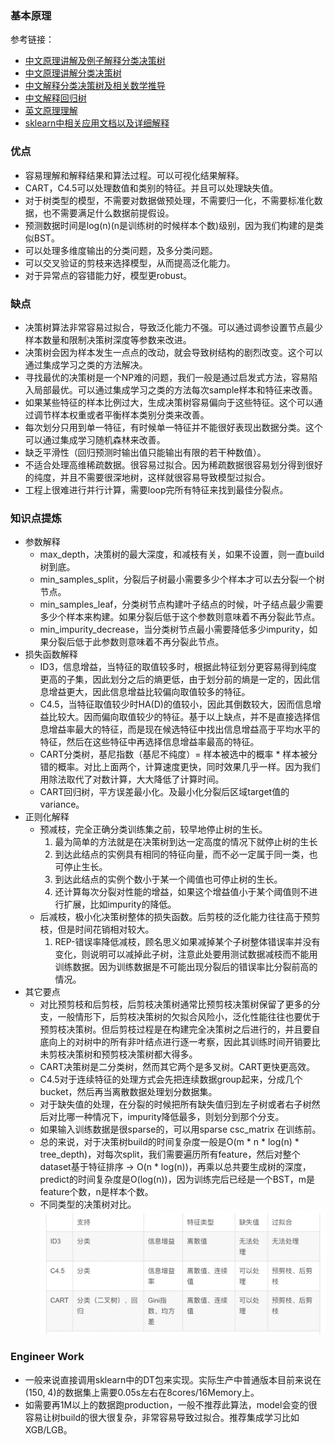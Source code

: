 
### 基本原理
参考链接：
- [中文原理讲解及例子解释分类决策树](https://blog.csdn.net/aizenggege/article/details/82928367)
- [中文原理讲解分类决策树](https://zhuanlan.zhihu.com/p/537933555)
- [中文解释分类决策树及相关数学推导](https://zhuanlan.zhihu.com/p/59484953?utm_id=0)
- [中文解释回归树](https://zhuanlan.zhihu.com/p/82054400)
- [英文原理理解](https://www.analyticsvidhya.com/blog/2017/09/naive-bayes-explained/)
- [sklearn中相关应用文档以及详细解释](https://scikit-learn.org/stable/modules/tree.html#decision-trees)
### 优点
- 容易理解和解释结果和算法过程。可以可视化结果解释。
- CART，C4.5可以处理数值和类别的特征。并且可以处理缺失值。
- 对于树类型的模型，不需要对数据做预处理，不需要归一化，不需要标准化数据，也不需要满足什么数据前提假设。
- 预测数据时间是log(n)(n是训练树的时候样本个数)级别，因为我们构建的是类似BST。
- 可以处理多维度输出的分类问题，及多分类问题。
- 可以交叉验证的剪枝来选择模型，从而提高泛化能力。
- 对于异常点的容错能力好，模型更robust。
### 缺点
- 决策树算法非常容易过拟合，导致泛化能力不强。可以通过调参设置节点最少样本数量和限制决策树深度等参数来改进。
- 决策树会因为样本发生一点点的改动，就会导致树结构的剧烈改变。这个可以通过集成学习之类的方法解决。
- 寻找最优的决策树是一个NP难的问题，我们一般是通过启发式方法，容易陷入局部最优。可以通过集成学习之类的方法每次sample样本和特征来改善。
- 如果某些特征的样本比例过大，生成决策树容易偏向于这些特征。这个可以通过调节样本权重或者平衡样本类别分类来改善。
- 每次划分只用到单一特征，有时候单一特征并不能很好表现出数据分类。这个可以通过集成学习随机森林来改善。
- 缺乏平滑性（回归预测时输出值只能输出有限的若干种数值）。
- 不适合处理高维稀疏数据。很容易过拟合。因为稀疏数据很容易划分得到很好的纯度，并且不需要很深地树，这样就很容易导致模型过拟合。
- 工程上很难进行并行计算，需要loop完所有特征来找到最佳分裂点。
### 知识点提炼
- 参数解释
  - max_depth，决策树的最大深度，和减枝有关，如果不设置，则一直build树到底。
  - min_samples_split，分裂后子树最小需要多少个样本才可以去分裂一个树节点。
  - min_samples_leaf，分类树节点构建叶子结点的时候，叶子结点最少需要多少个样本来构建。如果分裂后低于这个参数则意味着不再分裂此节点。
  - min_impurity_decrease，当分类树节点最小需要降低多少impurity，如果分裂后低于此参数则意味着不再分裂此节点。
- 损失函数解释
  - ID3，信息增益，当特征的取值较多时，根据此特征划分更容易得到纯度更高的子集，因此划分之后的熵更低，由于划分前的熵是一定的，因此信息增益更大，因此信息增益比较偏向取值较多的特征。
  - C4.5，当特征取值较少时HA(D)的值较小，因此其倒数较大，因而信息增益比较大。因而偏向取值较少的特征。基于以上缺点，并不是直接选择信息增益率最大的特征，而是现在候选特征中找出信息增益高于平均水平的特征，然后在这些特征中再选择信息增益率最高的特征。
  - CART分类树，基尼指数（基尼不纯度）= 样本被选中的概率 * 样本被分错的概率。对比上面两个，计算速度更快，同时效果几乎一样。因为我们用除法取代了对数计算，大大降低了计算时间。
  - CART回归树，平方误差最小化。及最小化分裂后区域target值的variance。
- 正则化解释
  - 预减枝，完全正确分类训练集之前，较早地停止树的生长。
    1. 最为简单的方法就是在决策树到达一定高度的情况下就停止树的生长
    2. 到达此结点的实例具有相同的特征向量，而不必一定属于同一类，也可停止生长。
    3. 到达此结点的实例个数小于某一个阈值也可停止树的生长。
    4. 还计算每次分裂对性能的增益，如果这个增益值小于某个阈值则不进行扩展，比如impurity的降低。
  - 后减枝，极小化决策树整体的损失函数。后剪枝的泛化能力往往高于预剪枝，但是时间花销相对较大。
    1. REP-错误率降低减枝，顾名思义如果减掉某个子树整体错误率并没有变化，则说明可以减掉此子树，注意此处要用测试数据减枝而不能用训练数据。因为训练数据是不可能出现分裂后的错误率比分裂前高的情况。
- 其它要点 
  - 对比预剪枝和后剪枝，后剪枝决策树通常比预剪枝决策树保留了更多的分支，一般情形下，后剪枝决策树的欠拟合风险小，泛化性能往往也要优于预剪枝决策树。但后剪枝过程是在构建完全决策树之后进行的，并且要自底向上的对树中的所有非叶结点进行逐一考察，因此其训练时间开销要比未剪枝决策树和预剪枝决策树都大得多。
  - CART决策树是二分类树，然而其它两个是多叉树。CART更快更高效。
  - C4.5对于连续特征的处理方式会先把连续数据group起来，分成几个bucket，然后再当离散数据处理划分数据集。
  - 对于缺失值的处理，在分裂的时候把所有缺失值归到左子树或者右子树然后对比哪一种情况下，impurity降低最多，则划分到那个分支。
  - 如果输入训练数据是很sparse的，可以用sparse csc_matrix 在训练前。
  - 总的来说，对于决策树build的时间复杂度一般是O(m * n * log(n) * tree_depth)，对每次split，我们需要遍历所有feature，然后对整个dataset基于特征排序 -> O(n * log(n))，再乘以总共要生成树的深度，predict的时间复杂度是O(log(n))，因为训练完后已经是一个BST，m是feature个数，n是样本个数。
  - 不同类型的决策树对比。![decision_tree](/pics/decision_tree_compare.png)
### Engineer Work
- 一般来说直接调用sklearn中的DT包来实现。实际生产中普通版本目前来说在(150, 4)的数据集上需要0.05s左右在8cores/16Memory上。
- 如需要再1M以上的数据跑production，一般不推荐此算法，model会变的很容易让树build的很大很复杂，非常容易导致过拟合。推荐集成学习比如XGB/LGB。